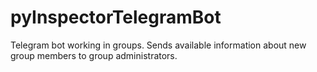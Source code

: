 # pyInspectorTelegramBot
Telegram bot working in groups. Sends available information about new group members to group administrators.
